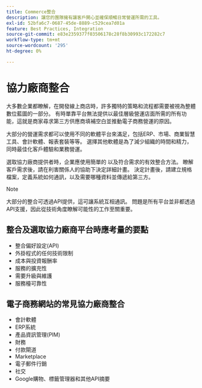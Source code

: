 ```yaml
---
title: Commerce整合
description: 讓您的團隊擁有讓客戶開心並確保順暢日常營運所需的工具。
exl-id: 52bfa6c7-0687-45de-8889-c529cea7d01a
feature: Best Practices, Integration
source-git-commit: e83e2359377f03506178c28f8b30993c172282c7
workflow-type: tm+mt
source-wordcount: '295'
ht-degree: 0%

---
```


# 協力廠商整合

大多數企業都瞭解，在開發線上商店時，許多獨特的策略和流程都需要被視為整體數位藍圖的一部分。 有時單靠平台無法提供以最佳層級營運店面所需的所有功能，這就是商家尋求第三方供應商填補空白並推動電子商務營運的原因。

大部分的營運需求都可以使用不同的軟體平台來滿足，包括ERP、市場、商業智慧工具、會計軟體、報表套裝等等。 選擇其他軟體是為了減少組織的時間和精力，同時最佳化客戶體驗和業務營運。

選取協力廠商提供者時，企業應使用簡單的
以及符合需求的有效整合方法。 瞭解客戶需求後，請在利害關係人的協助下決定詳細計畫。 決定計畫後，請建立規格檔案，定義系統如何通訊，以及需要哪種資料並傳遞給第三方。

>[!NOTE]
>
>大部分的整合可透過API提供，這可讓系統互相通訊。 問題是所有平台並非都透過API支援，因此從技術角度瞭解可能性的工作至關重要。

## 整合及選取協力廠商平台時應考量的要點

- 整合偏好設定(API)
- 外掛程式的任何技術限制
- 成本與投資報酬率
- 服務的擴充性
- 需要升級與維護
- 服務檯可靠性

## 電子商務網站的常見協力廠商整合

- 會計軟體
- ERP系統
- 產品資訊管理(PIM)
- 財務
- 付款閘道
- Marketplace
- 電子郵件行銷
- 社交
- Google購物、標籤管理器和其他API摘要
